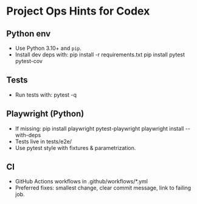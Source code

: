 # Project Ops Hints for Codex

## Python env
- Use Python 3.10+ and `pip`.
- Install dev deps with:
  pip install -r requirements.txt
  pip install pytest pytest-cov

## Tests
- Run tests with:
  pytest -q

## Playwright (Python)
- If missing:
  pip install playwright pytest-playwright
  playwright install --with-deps
- Tests live in tests/e2e/
- Use pytest style with fixtures & parametrization.

## CI
- GitHub Actions workflows in .github/workflows/*.yml
- Preferred fixes: smallest change, clear commit message, link to failing job.

